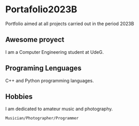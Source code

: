 # Portafolio2023B
Portfolio aimed at all projects carried out in the period 2023B

## Awesome proyect
I am a Computer Engineering student at UdeG.

## Programing Lenguages
C++ and Python programming languages.

## Hobbies
I am dedicated to amateur music and photography.

```bash
Musician/Photographer/Programmer
